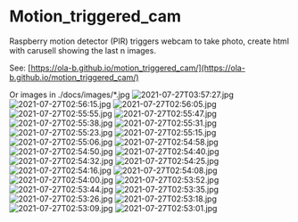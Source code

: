 # Motion_triggered_cam
Raspberry motion detector (PIR) triggers webcam to take photo, create html with carusell showing the last n images.

See: [https://ola-b.github.io/motion_triggered_cam/](https://ola-b.github.io/motion_triggered_cam/)


Or images in ./docs/images/*.jpg
![2021-07-27T03:57:27.jpg](https://github.com/Ola-B/motion_triggered_cam/blob/main/docs/images/2021-07-27T03:57:27.jpg "2021-07-27T03:57:27.jpg")
![2021-07-27T02:56:15.jpg](https://github.com/Ola-B/motion_triggered_cam/blob/main/docs/images/2021-07-27T02:56:15.jpg "2021-07-27T02:56:15.jpg")
![2021-07-27T02:56:05.jpg](https://github.com/Ola-B/motion_triggered_cam/blob/main/docs/images/2021-07-27T02:56:05.jpg "2021-07-27T02:56:05.jpg")
![2021-07-27T02:55:55.jpg](https://github.com/Ola-B/motion_triggered_cam/blob/main/docs/images/2021-07-27T02:55:55.jpg "2021-07-27T02:55:55.jpg")
![2021-07-27T02:55:47.jpg](https://github.com/Ola-B/motion_triggered_cam/blob/main/docs/images/2021-07-27T02:55:47.jpg "2021-07-27T02:55:47.jpg")
![2021-07-27T02:55:38.jpg](https://github.com/Ola-B/motion_triggered_cam/blob/main/docs/images/2021-07-27T02:55:38.jpg "2021-07-27T02:55:38.jpg")
![2021-07-27T02:55:31.jpg](https://github.com/Ola-B/motion_triggered_cam/blob/main/docs/images/2021-07-27T02:55:31.jpg "2021-07-27T02:55:31.jpg")
![2021-07-27T02:55:23.jpg](https://github.com/Ola-B/motion_triggered_cam/blob/main/docs/images/2021-07-27T02:55:23.jpg "2021-07-27T02:55:23.jpg")
![2021-07-27T02:55:15.jpg](https://github.com/Ola-B/motion_triggered_cam/blob/main/docs/images/2021-07-27T02:55:15.jpg "2021-07-27T02:55:15.jpg")
![2021-07-27T02:55:06.jpg](https://github.com/Ola-B/motion_triggered_cam/blob/main/docs/images/2021-07-27T02:55:06.jpg "2021-07-27T02:55:06.jpg")
![2021-07-27T02:54:58.jpg](https://github.com/Ola-B/motion_triggered_cam/blob/main/docs/images/2021-07-27T02:54:58.jpg "2021-07-27T02:54:58.jpg")
![2021-07-27T02:54:50.jpg](https://github.com/Ola-B/motion_triggered_cam/blob/main/docs/images/2021-07-27T02:54:50.jpg "2021-07-27T02:54:50.jpg")
![2021-07-27T02:54:40.jpg](https://github.com/Ola-B/motion_triggered_cam/blob/main/docs/images/2021-07-27T02:54:40.jpg "2021-07-27T02:54:40.jpg")
![2021-07-27T02:54:32.jpg](https://github.com/Ola-B/motion_triggered_cam/blob/main/docs/images/2021-07-27T02:54:32.jpg "2021-07-27T02:54:32.jpg")
![2021-07-27T02:54:25.jpg](https://github.com/Ola-B/motion_triggered_cam/blob/main/docs/images/2021-07-27T02:54:25.jpg "2021-07-27T02:54:25.jpg")
![2021-07-27T02:54:16.jpg](https://github.com/Ola-B/motion_triggered_cam/blob/main/docs/images/2021-07-27T02:54:16.jpg "2021-07-27T02:54:16.jpg")
![2021-07-27T02:54:08.jpg](https://github.com/Ola-B/motion_triggered_cam/blob/main/docs/images/2021-07-27T02:54:08.jpg "2021-07-27T02:54:08.jpg")
![2021-07-27T02:54:00.jpg](https://github.com/Ola-B/motion_triggered_cam/blob/main/docs/images/2021-07-27T02:54:00.jpg "2021-07-27T02:54:00.jpg")
![2021-07-27T02:53:52.jpg](https://github.com/Ola-B/motion_triggered_cam/blob/main/docs/images/2021-07-27T02:53:52.jpg "2021-07-27T02:53:52.jpg")
![2021-07-27T02:53:44.jpg](https://github.com/Ola-B/motion_triggered_cam/blob/main/docs/images/2021-07-27T02:53:44.jpg "2021-07-27T02:53:44.jpg")
![2021-07-27T02:53:35.jpg](https://github.com/Ola-B/motion_triggered_cam/blob/main/docs/images/2021-07-27T02:53:35.jpg "2021-07-27T02:53:35.jpg")
![2021-07-27T02:53:26.jpg](https://github.com/Ola-B/motion_triggered_cam/blob/main/docs/images/2021-07-27T02:53:26.jpg "2021-07-27T02:53:26.jpg")
![2021-07-27T02:53:18.jpg](https://github.com/Ola-B/motion_triggered_cam/blob/main/docs/images/2021-07-27T02:53:18.jpg "2021-07-27T02:53:18.jpg")
![2021-07-27T02:53:09.jpg](https://github.com/Ola-B/motion_triggered_cam/blob/main/docs/images/2021-07-27T02:53:09.jpg "2021-07-27T02:53:09.jpg")
![2021-07-27T02:53:01.jpg](https://github.com/Ola-B/motion_triggered_cam/blob/main/docs/images/2021-07-27T02:53:01.jpg "2021-07-27T02:53:01.jpg")
